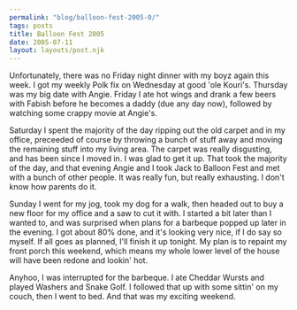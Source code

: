 ```yaml
---
permalink: "blog/balloon-fest-2005-0/"
tags: posts
title: Balloon Fest 2005
date: 2005-07-11
layout: layouts/post.njk
---
```


Unfortunately, there was no Friday night dinner with my boyz again this week. I got my weekly Polk fix on Wednesday at good 'ole Kouri's. Thursday was my big date with Angie. Friday I ate hot wings and drank a few beers with Fabish before he becomes a daddy (due any day now), followed by watching some crappy movie at Angie's. 

Saturday I spent the majority of the day ripping out the old carpet and in my office, preceeded of course by throwing a bunch of stuff away and moving the remaining stuff into my living area. The carpet was really disgusting, and has been since I moved in. I was glad to get it up. That took the majority of the day, and that evening Angie and I took Jack to Balloon Fest and met with a bunch of other people. It was really fun, but really exhausting. I don't know how parents do it.

Sunday I went for my jog, took my dog for a walk, then headed out to buy a new floor for my office and a saw to cut it with. I started a bit later than I wanted to, and was surprised when plans for a barbeque popped up later in the evening. I got about 80% done, and it's looking very nice, if I do say so myself. If all goes as planned, I'll finish it up tonight. My plan is to repaint my front porch this weekend, which means my whole lower level of the house will have been redone and lookin' hot. 

Anyhoo, I was interrupted for the barbeque. I ate Cheddar Wursts and played Washers and Snake Golf. I followed that up with some sittin' on my couch, then I went to bed. And that was my exciting weekend.
